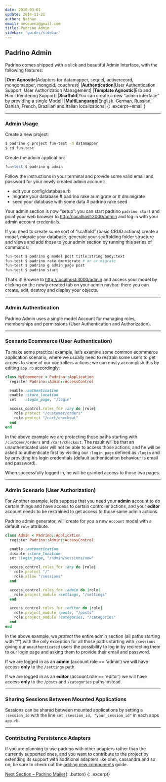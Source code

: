 ```yaml
---
date: 2010-03-01
update: 2014-11-21
author: Nathan
email: nesquena@gmail.com
title: Padrino Admin
sidebar: 'guides/sidebar'
---
```


## Padrino Admin

Padrino comes shipped with a slick and beautiful Admin Interface, with the following features:

>
  |**Orm Agnostic**|Adapters for datamapper, sequel, activerecord, mongomapper, mongoid, couchrest|
  |**Authentication**|User Authentication Support, User Authorization Management|
  |**Template Agnostic**|Erb and Haml Rendering Support|
  |**Scaffold**|You can create a new “admin interface” by providing a single Model|
  |**MultiLanguage**|English, German, Russian, Danish, French, Brazilian and Italian localizations|
{: .excerpt--small }

---

### Admin Usage

Create a new project:


~~~sh
$ padrino g project fun-test -d datamapper
$ cd fun-test
~~~


Create the admin application:


~~~ruby
fun-test $ padrino g admin
~~~


Follow the instructions in your terminal and provide some valid email and password for your newly created admin account:


- edit your config/database.rb
- migrate your database \# padrino rake ar:migrate or \# dm:migrate
- seed your database with some data \# padrino rake seed


Your admin section is now “setup”: you can start padrino `padrino start` and point your web browser to <http://localhost:3000/admin> and log in with your admin account credentials.


If you need to create some sort of “scaffold” (basic CRUD actions) create a *model*, migrate your database, generate your scaffolding folder structure and views and add those to your admin section by running this series of commands:


~~~sh
fun-test $ padrino g model post title:string body:text
fun-test $ padrino rake dm:migrate # or ar:migrate
fun-test $ padrino g admin_page post
fun-test $ padrino start
~~~


That’s it! Browse to <http://localhost:3000/admin> and access your model by clicking on the newly created tab on your admin navbar: there you can create, edit, destroy and display your objects.

---

### Admin Authentication

Padrino Admin uses a single model Account for managing roles, memberships and permissions (User Authentication and Authorization).

---

### Scenario Ecommerce (User Authentication)

To make some practical example, let’s examine some common ecommerce application scenario, where we usually need to restrain some users to get access to some of our controllers actions; we can easily accomplish this by editing `app.rb` accordingly:


~~~ruby
class MyEcommerce < Padrino::Application
  register Padrino::Admin::AccessControl

  enable :authentication
  enable :store_location
  set    :login_page, "/login"

  access_control.roles_for :any do |role|
    role.protect "/customer/orders"
    role.protect "/cart/checkout"
  end
end
~~~


In the above example we are protecting those paths starting with `/customer/orders` and `/cart/checkout`. The result will be that an unauthenticated user will not be able to access those actions, and he will be asked to authenticate first by visiting our `:login_page` defined as `/login` and by providing his login credentials (default authentication behaviour is email and password).


When successfully logged in, he will be granted access to those two pages.

---

### Admin Scenario (User Authorization)

For Another example, let’s suppose that you need your **admin** account to do certain things and have access to certain controller actions, and your **editor** account needs to be restrained to get access to those same admin actions.


Padrino admin generator, will create for you a new `Account` model with a default `role` attribute.


~~~ruby
class Admin < Padrino::Application
  register Padrino::Admin::AccessControl

  enable :authentication
  disable :store_location
  set :login_page, "/admin/sessions/new"

  access_control.roles_for :any do |role|
    role.protect "/"
    role.allow "/sessions"
  end

  access_control.roles_for :admin do |role|
    role.project_module :settings, "/settings"
  end

  access_control.roles_for :editor do |role|
    role.project_module :posts, "/posts"
    role.project_module :categories, "/categories"
  end
end
~~~


In the above example, we *protect* the entire admin section (all paths starting with “/”) with the only exception for all those paths starting with `/sessions` giving our `unauthenticated` users the possibility to log in by redirecting them to our login page and asking them to provide their email and password.


If we are logged in as an **admin** (account.role == ‘admin’) we will have access **only** to the `/settings` path.


If we are logged in as an **editor** (account.role == ‘editor’) we will have access **only** to the `/posts` and `/categories` paths instead.

---

### Sharing Sessions Between Mounted Applications

Sessions can be shared between mounted applications by setting a `:session_id` with the line `set :session_id, "your_session_id"` in each apps `app.rb`.

---

### Contributing Persistence Adapters

If you are planning to use padrino with other adapters rather than the currently supported ones, and you want to contribute to the project by extending its support with additional adapters like ohm, cassandra and so on, be sure to check out the [adding new components](/guides/adding-new-components) guide.

[Next Section &ndash; Padrino Mailer](/guides/padrino-mailer){: .button}
{: .excerpt}
